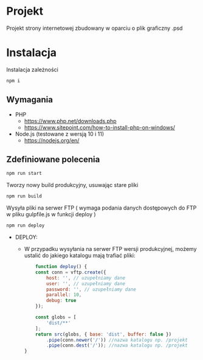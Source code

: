 # Projekt

Projekt strony internetowej zbudowany w oparciu o plik graficzny .psd

# Instalacja

Instalacja zależności

```bash
npm i
```

## Wymagania

- PHP
    - https://www.php.net/downloads.php
    - https://www.sitepoint.com/how-to-install-php-on-windows/
- Node.js (testowane z wersją 10 i 11)
    - https://nodejs.org/en/

## Zdefiniowane polecenia

```bash
npm run start
```

Tworzy nowy build produkcyjny, usuwając stare pliki

```bash
npm run build
```

Wysyła pliki na serwer FTP ( wymaga podania danych dostępowych do FTP w pliku gulpfile.js w funkcji deploy )

```bash
npm run deploy
```

- DEPLOY:

    - W przypadku wysyłania na serwer FTP wersji produkcyjnej, możemy ustalić do jakiego katalogu mają trafiać pliki:
        
        ```javascript
            function deploy() {
            const conn = vftp.create({
                host: '', // uzupełniamy dane
                user: '', // uzupełniamy dane
                password: '', // uzupełniamy dane
                parallel: 10,
                debug: true
            });

            const globs = [
                'dist/**'
            ];
            return src(globs, { base: 'dist', buffer: false })
                .pipe(conn.newer('/')) //nazwa katalogu np. /projekt
                .pipe(conn.dest('/')); //nazwa katalogu np. /projekt
        }
        ```

    


